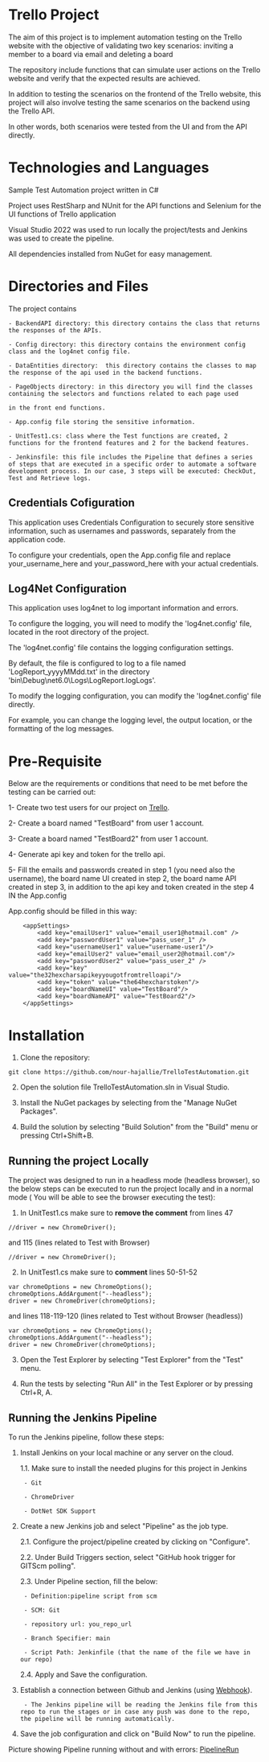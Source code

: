 # Trello Project

The aim of this project is to implement automation testing on the Trello website with the objective of validating two key scenarios: inviting a member to a board via email and deleting a board

The repository include functions that can simulate user actions on the Trello website and verify that the expected results are achieved.

In addition to testing the scenarios on the frontend of the Trello website, this project will also involve testing the same scenarios on the backend using the Trello API.

In other words, both scenarios were tested from the UI and from the API directly.

# Technologies and Languages

Sample Test Automation project written in C#

Project uses RestSharp and NUnit for the API functions and Selenium for the UI functions of Trello application

Visual Studio 2022 was used to run locally the project/tests and Jenkins was used to create the pipeline.

All dependencies installed from NuGet for easy management.

# Directories and Files

The project contains 

	- BackendAPI directory: this directory contains the class that returns the responses of the APIs.

	- Config directory: this directory contains the environment config class and the log4net config file.

	- DataEntities directory:  this directory contains the classes to map the response of the api used in the backend functions.
	
	- PageObjects directory: in this directory you will find the classes containing the selectors and functions related to each page used 
	
	in the front end functions.

	- App.config file storing the sensitive information.

	- UnitTest1.cs: class where the Test functions are created, 2 functions for the frontend features and 2 for the backend features.

	- Jenkinsfile: this file includes the Pipeline that defines a series of steps that are executed in a specific order to automate a software development process. In our case, 3 steps will be executed: CheckOut, Test and Retrieve logs.

## Credentials Cofiguration

This application uses Credentials Configuration to securely store sensitive information, such as usernames and passwords, separately from the application code.

To configure your credentials, open the App.config file and replace your_username_here and your_password_here with your actual credentials.

## Log4Net Configuration

This application uses log4net to log important information and errors. 

To configure the logging, you will need to modify the 'log4net.config' file, located in the root directory of the project.

The 'log4net.config' file contains the logging configuration settings. 

By default, the file is configured to log to a file named 'LogReport_yyyyMMdd.txt' in the directory 'bin\Debug\net6.0\Logs\LogReport.logLogs'.

To modify the logging configuration, you can modify the 'log4net.config' file directly. 

For example, you can change the logging level, the output location, or the formatting of the log messages.


# Pre-Requisite

Below are the requirements or conditions that need to be met before the testing can be carried out:

1- Create two test users for our project on [Trello](https://www.trello.com).

2- Create a board named "TestBoard" from user 1 account.

3- Create a board named "TestBoard2" from user 1 account. 

4- Generate api key and token for the trello api.

5- Fill the emails and passwords created in step 1 (you need also the username), the board name UI created in step 2, the board name API created in step 3, in addition to the api key and token created in the step 4 IN the App.config

App.config should be filled in this way: 

```
	<appSettings>
		<add key="emailUser1" value="email_user1@hotmail.com" />
		<add key="passwordUser1" value="pass_user_1" />
		<add key="usernameUser1" value="username-user1"/>
		<add key="emailUser2" value="email_user2@hotmail.com"/>
		<add key="passwordUser2" value="pass_user_2" />
		<add key="key" value="the32hexcharsapikeyyougotfromtrelloapi"/>
		<add key="token" value="the64hexcharstoken"/>
		<add key="boardNameUI" value="TestBoard"/>
		<add key="boardNameAPI" value="TestBoard2"/>
	</appSettings>
```

# Installation
1.	Clone the repository: 

```
git clone https://github.com/nour-hajallie/TrelloTestAutomation.git
```

2.	Open the solution file TrelloTestAutomation.sln in Visual Studio.

3.	Install the NuGet packages by selecting from the "Manage NuGet Packages".

4. Build the solution by selecting "Build Solution" from the "Build" menu or pressing Ctrl+Shift+B.

## Running the project Locally

The project was designed to run in a headless mode (headless browser), so the below steps can be executed to run the project locally and in a normal mode ( You will be able to see the browser executing the test):

1. In UnitTest1.cs make sure to **remove the comment** from lines 47 
```
//driver = new ChromeDriver();
```

and 115 (lines related to Test with Browser) 

```
//driver = new ChromeDriver();
```

2. In UnitTest1.cs make sure to **comment** lines 50-51-52 

```
var chromeOptions = new ChromeOptions();
chromeOptions.AddArgument("--headless");
driver = new ChromeDriver(chromeOptions);
```


and lines 118-119-120 (lines related to Test without Browser (headless))

```
var chromeOptions = new ChromeOptions();
chromeOptions.AddArgument("--headless");
driver = new ChromeDriver(chromeOptions);
```

3. Open the Test Explorer by selecting "Test Explorer" from the "Test" menu.

4. Run the tests by selecting "Run All" in the Test Explorer or by pressing Ctrl+R, A.

## Running the Jenkins Pipeline

To run the Jenkins pipeline, follow these steps:

1. Install Jenkins on your local machine or any server on the cloud.

	1.1. Make sure to install the needed plugins for this project in Jenkins

		- Git

		- ChromeDriver

		- DotNet SDK Support

2. Create a new Jenkins job and select "Pipeline" as the job type.

	2.1. Configure the project/pipeline created by clicking on "Configure".

	2.2. Under Build Triggers section, select "GitHub hook trigger for GITScm polling".

	2.3. Under Pipeline section, fill the below:

		- Definition:pipeline script from scm 
		
		- SCM: Git 
		
		- repository url: you_repo_url 

		- Branch Specifier: main 

		- Script Path: Jenkinfile (that the name of the file we have in our repo)

	2.4. Apply and Save the configuration.

3. Establish a connection between Github and Jenkins (using [Webhook](https://www.cprime.com/resources/blog/how-to-integrate-jenkins-github/)).
	
		- The Jenkins pipeline will be reading the Jenkins file from this repo to run the stages or in case any push was done to the repo, the pipeline will be running automatically.

4. Save the job configuration and click on "Build Now" to run the pipeline.

Picture showing Pipeline running without and with errors: [PipelineRun](pipelinePicture.png)